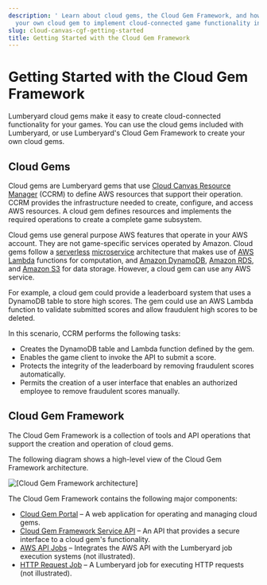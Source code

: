 ```yaml
---
description: ' Learn about cloud gems, the Cloud Gem Framework, and how to create
  your own cloud gem to implement cloud-connected game functionality in &ALYlong;. '
slug: cloud-canvas-cgf-getting-started
title: Getting Started with the Cloud Gem Framework
---
```

# Getting Started with the Cloud Gem Framework<a name="cloud-canvas-cgf-getting-started"></a>

Lumberyard cloud gems make it easy to create cloud\-connected functionality for your games\. You can use the cloud gems included with Lumberyard, or use Lumberyard's Cloud Gem Framework to create your own cloud gems\.

## Cloud Gems<a name="cloud-canvas-cgf-getting-started-cloud-gems"></a>

Cloud gems are Lumberyard gems that use [Cloud Canvas Resource Manager](cloud-canvas-ui-rm-overview.md) \(CCRM\) to define AWS resources that support their operation\. CCRM provides the infrastructure needed to create, configure, and access AWS resources\. A cloud gem defines resources and implements the required operations to create a complete game subsystem\.

Cloud gems use general purpose AWS features that operate in your AWS account\. They are not game\-specific services operated by Amazon\. Cloud gems follow a [serverless](https://aws.amazon.com/blogs/compute/microservices-without-the-servers/) [microservice](https://en.wikipedia.org/wiki/Microservices) architecture that makes use of [AWS Lambda](https://aws.amazon.com/lambda) functions for computation, and [Amazon DynamoDB](https://aws.amazon.com/dynamodb), [Amazon RDS](https://aws.amazon.com/rds), and [Amazon S3](https://aws.amazon.com/s3) for data storage\. However, a cloud gem can use any AWS service\.

For example, a cloud gem could provide a leaderboard system that uses a DynamoDB table to store high scores\. The gem could use an AWS Lambda function to validate submitted scores and allow fraudulent high scores to be deleted\.

In this scenario, CCRM performs the following tasks:
+ Creates the DynamoDB table and Lambda function defined by the gem\.
+ Enables the game client to invoke the API to submit a score\.
+ Protects the integrity of the leaderboard by removing fraudulent scores automatically\.
+ Permits the creation of a user interface that enables an authorized employee to remove fraudulent scores manually\.

## Cloud Gem Framework<a name="cloud-canvas-cgf-getting-started-cloud-gem-framework"></a>

The Cloud Gem Framework is a collection of tools and API operations that support the creation and operation of cloud gems\.

The following diagram shows a high\-level view of the Cloud Gem Framework architecture\.

![\[Cloud Gem Framework architecture\]](/images/userguide/cloud_canvas/cloud-canvas-cgf-architecture.png)

The Cloud Gem Framework contains the following major components:
+ [Cloud Gem Portal](cloud-canvas-cloud-gem-portal.md) – A web application for operating and managing cloud gems\.
+ [Cloud Gem Framework Service API](cloud-canvas-cgf-service-api.md) – An API that provides a secure interface to a cloud gem's functionality\.
+ [AWS API Jobs](cloud-canvas-cgf-aws-api-jobs.md) – Integrates the AWS API with the Lumberyard job execution systems \(not illustrated\)\.
+ [HTTP Request Job](cloud-canvas-cgf-http-requests.md) – A Lumberyard job for executing HTTP requests \(not illustrated\)\.